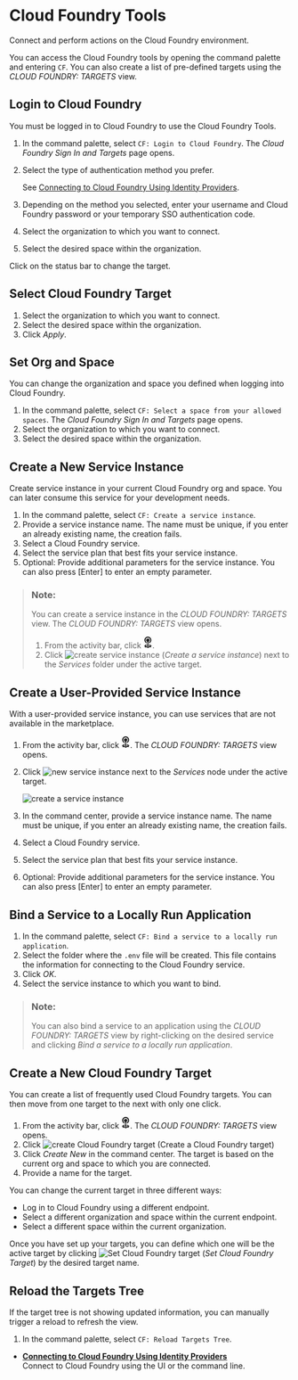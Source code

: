 <!-- loio9ad5cf8dc1444f3081f0e847c8588fc0 -->

# Cloud Foundry Tools

Connect and perform actions on the Cloud Foundry environment.

You can access the Cloud Foundry tools by opening the command palette and entering `CF`. You can also create a list of pre-defined targets using the *CLOUD FOUNDRY: TARGETS* view.



<a name="loio9ad5cf8dc1444f3081f0e847c8588fc0__section_drx_lcp_54b"/>

## Login to Cloud Foundry

You must be logged in to Cloud Foundry to use the Cloud Foundry Tools.

1.  In the command palette, select `CF: Login to Cloud Foundry`. The *Cloud Foundry Sign In and Targets* page opens.
2.  Select the type of authentication method you prefer.

    See [Connecting to Cloud Foundry Using Identity Providers](connecting-to-cloud-foundry-using-identity-providers-53dfab0.md).

3.  Depending on the method you selected, enter your username and Cloud Foundry password or your temporary SSO authentication code.
4.  Select the organization to which you want to connect.
5.  Select the desired space within the organization.

Click on the status bar to change the target.



<a name="loio9ad5cf8dc1444f3081f0e847c8588fc0__section_mcy_plz_jvb"/>

## Select Cloud Foundry Target

1.  Select the organization to which you want to connect.
2.  Select the desired space within the organization.
3.  Click *Apply*.



<a name="loio9ad5cf8dc1444f3081f0e847c8588fc0__section_xzm_fdp_54b"/>

## Set Org and Space

You can change the organization and space you defined when logging into Cloud Foundry.

1.  In the command palette, select `CF: Select a space from your allowed spaces`. The *Cloud Foundry Sign In and Targets* page opens.
2.  Select the organization to which you want to connect.
3.  Select the desired space within the organization.



<a name="loio9ad5cf8dc1444f3081f0e847c8588fc0__section_v5f_kz4_54b"/>

## Create a New Service Instance

Create service instance in your current Cloud Foundry org and space. You can later consume this service for your development needs.

1.  In the command palette, select `CF: Create a service instance`.
2.  Provide a service instance name. The name must be unique, if you enter an already existing name, the creation fails.
3.  Select a Cloud Foundry service.
4.  Select the service plan that best fits your service instance.
5.  Optional: Provide additional parameters for the service instance. You can also press [Enter\] to enter an empty parameter.

> ### Note:  
> You can create a service instance in the *CLOUD FOUNDRY: TARGETS* view. The *CLOUD FOUNDRY: TARGETS* view opens.
> 
> 1.  From the activity bar, click ![Cloud Foundry](images/cf_icon_36bbb85.png).
> 2.  Click ![create service instance](images/New_Target_e1681d1.png) \(*Create a service instance*\) next to the *Services* folder under the active target.



<a name="loio9ad5cf8dc1444f3081f0e847c8588fc0__section_rm1_1dp_54b"/>

## Create a User-Provided Service Instance

With a user-provided service instance, you can use services that are not available in the marketplace.

1.  From the activity bar, click ![Cloud Foundry](images/cf_icon_36bbb85.png). The *CLOUD FOUNDRY: TARGETS* view opens.
2.  Click ![new service instance](images/Git_Stage_changes_icon_67e32ee.png) next to the *Services* node under the active target.

    ![create a service instance](images/create_user_provided_target_23243f7.png)

3.  In the command center, provide a service instance name. The name must be unique, if you enter an already existing name, the creation fails.
4.  Select a Cloud Foundry service.
5.  Select the service plan that best fits your service instance.
6.  Optional: Provide additional parameters for the service instance. You can also press [Enter\] to enter an empty parameter.



<a name="loio9ad5cf8dc1444f3081f0e847c8588fc0__section_w1f_mcp_54b"/>

## Bind a Service to a Locally Run Application

1.  In the command palette, select `CF: Bind a service to a locally run application`.
2.  Select the folder where the `.env` file will be created. This file contains the information for connecting to the Cloud Foundry service.
3.  Click *OK*.
4.  Select the service instance to which you want to bind.

> ### Note:  
> You can also bind a service to an application using the *CLOUD FOUNDRY: TARGETS* view by right-clicking on the desired service and clicking *Bind a service to a locally run application*.



<a name="loio9ad5cf8dc1444f3081f0e847c8588fc0__section_xfz_bdp_54b"/>

## Create a New Cloud Foundry Target

You can create a list of frequently used Cloud Foundry targets. You can then move from one target to the next with only one click.

1.  From the activity bar, click ![Cloud Foundry](images/cf_icon_36bbb85.png). The *CLOUD FOUNDRY: TARGETS* view opens.
2.  Click ![create Cloud Foundry target](images/New_Target_e1681d1.png) \(Create a Cloud Foundry target\)
3.  Click *Create New* in the command center. The target is based on the current org and space to which you are connected.
4.  Provide a name for the target.

You can change the current target in three different ways:

-   Log in to Cloud Foundry using a different endpoint.
-   Select a different organization and space within the current endpoint.
-   Select a different space within the current organization.

Once you have set up your targets, you can define which one will be the active target by clicking ![Set Cloud Foundry target](images/set_active_target_bf6d425.png) \(*Set Cloud Foundry Target*\) by the desired target name.



<a name="loio9ad5cf8dc1444f3081f0e847c8588fc0__section_xmc_2dp_54b"/>

## Reload the Targets Tree

If the target tree is not showing updated information, you can manually trigger a reload to refresh the view.

1.  In the command palette, select `CF: Reload Targets Tree`.

-   **[Connecting to Cloud Foundry Using Identity Providers](connecting-to-cloud-foundry-using-identity-providers-53dfab0.md "Connect to Cloud Foundry using the UI or the command line.")**  
Connect to Cloud Foundry using the UI or the command line.

